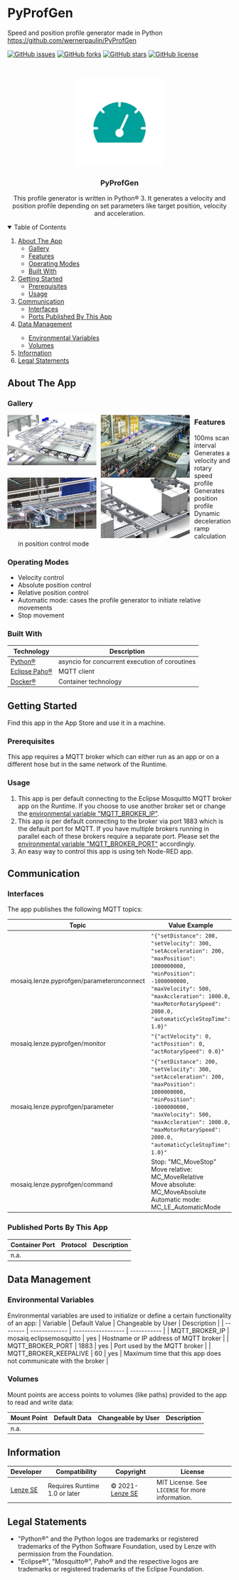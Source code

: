 

# PyProfGen
 Speed and position profile generator made in Python
 https://github.com/wernerpaulin/PyProfGen

<!-- APP SHIELDS -->
[![GitHub issues](https://img.shields.io/github/issues/wernerpaulin/PyProfGen)](https://github.com/wernerpaulin/PyProfGen/issues)
[![GitHub forks](https://img.shields.io/github/forks/wernerpaulin/PyProfGen)](https://github.com/wernerpaulin/PyProfGen/network)
[![GitHub stars](https://img.shields.io/github/stars/wernerpaulin/PyProfGen)](https://github.com/wernerpaulin/PyProfGen/stargazers)
[![GitHub license](https://img.shields.io/github/license/wernerpaulin/PyProfGen)](https://github.com/wernerpaulin/PyProfGen/blob/main/LICENSE)


<!-- APP LOGO -->
<br />
<p align="center">
  <a href="https://github.com/wernerpaulin/PyProfGen">
    <img src="images/icon.png" alt="Logo" width="200" height="200">
  </a>

  <h3 align="center">PyProfGen</h3>

  <p align="center">
    This profile generator is written in Python® 3. It generates a velocity and position profile depending on set parameters like target position, velocity and acceleration.
  </p>
</p>


<!-- TABLE OF CONTENTS -->
<details open="open">
  <summary>Table of Contents</summary>
  <ol>
    <li>
      <a href="#about-the-app">About The App</a>
      <ul>
        <li><a href="#gallery">Gallery</a></li>
        <li><a href="#features">Features</a></li>
        <li><a href="#operating-modes">Operating Modes</a></li>
        <li><a href="#built-with">Built With</a></li>
      </ul>
    </li>
    <li>
      <a href="#getting-started">Getting Started</a>
      <ul>
        <li><a href="#prerequisites">Prerequisites</a></li>
        <li><a href="#usage">Usage</a></li>
      </ul>
    </li>
    <li><a href="#communication">Communication</a>
      <ul>
        <li><a href="#interfaces">Interfaces</a></li>
        <li><a href="#published-ports">Ports Published By This App</a></li>
      </ul>
    </li>
    <li><a href="#data-management">Data Management</a></li>
      <ul>
        <li><a href="#environmental-variables">Environmental Variables</a></li>
        <li><a href="#volumes">Volumes</a></li>
      </ul>
    <li><a href="#information">Information</a></li>
    <li><a href="#legal-statemets">Legal Statements</a></li>
  </ol>
</details>

<!-- ABOUT THE APP -->
## About The App
### Gallery
<img src="images/gallery1.png" 
     alt="Gallery 1" 
     style="float:left; margin-right: 10px;" 
     width="200"/>
<img src="images/gallery2.png" 
     alt="Gallery 2" 
     style="float:left; margin-right: 10px;" 
     width="200"/>
<img src="images/gallery3.png" 
     alt="Gallery 3" 
     style="float:left; margin-right: 10px;" 
     width="200"/>
<img src="images/gallery4.png" 
     alt="Gallery 4" 
     style="float:left; margin-right: 10px;" 
     width="200"/>

### Features
* 100ms scan interval 
* Generates a velocity and rotary speed profile
* Generates position profile
* Dynamic deceleration ramp calculation in position control mode

### Operating Modes
* Velocity control
* Absolute position control
* Relative position control
* Automatic mode: cases the profile generator to initiate relative movements 
* Stop movement

### Built With
| Technology | Description |
| -------------- | ----------- |
| [Python®](https://www.python.org/) | asyncio for concurrent execution of coroutines |
| [Eclipse Paho®](https://www.eclipse.org/paho/) | MQTT client |
| [Docker®](https://www.docker.com/) | Container technology |


<!-- GETTING STARTED -->
## Getting Started

Find this app in the App Store and use it in a machine.

### Prerequisites

This app requires a MQTT broker which can either run as an app or on a different hose but in the same network of the Runtime.

### Usage
1. This app is per default connecting to the Eclipse Mosquitto MQTT broker app on the Runtime. If you choose to use another broker set or change the <a href="#environmental-variables">environmental variable "MQTT_BROKER_IP"</a>.
2. This app is per default connecting to the broker via port 1883 which is the default port for MQTT. If you have multiple brokers running in parallel each of these brokers require a separate port. Please set the <a href="#environmental-variables">environmental variable "MQTT_BROKER_PORT"</a> accordingly.
3. An easy way to control this app is using teh Node-RED app.


<!-- COMMUNICATION -->
## Communication
### Interfaces
The app publishes the following MQTT topics:

| Topic | Value Example |
| -------------- | ----------- |
| mosaiq.lenze.pyprofgen/parameteronconnect | ``` "{"setDistance": 200, "setVelocity": 300, "setAcceleration": 200, "maxPosition": 1000000000, "minPosition": -1000000000, "maxVelocity": 500, "maxAccleration": 1000.0, "maxMotorRotarySpeed": 2000.0, "automaticCycleStopTime": 1.0}" ``` |
| mosaiq.lenze.pyprofgen/monitor | ``` "{"actVelocity": 0, "actPosition": 0, "actRotarySpeed": 0.0}" ``` |
| mosaiq.lenze.pyprofgen/parameter | ``` "{"setDistance": 200, "setVelocity": 300, "setAcceleration": 200, "maxPosition": 1000000000, "minPosition": -1000000000, "maxVelocity": 500, "maxAccleration": 1000.0, "maxMotorRotarySpeed": 2000.0, "automaticCycleStopTime": 1.0}" ``` |
| mosaiq.lenze.pyprofgen/command | Stop: "MC_MoveStop" <br /> Move relative: MC_MoveRelative <br /> Move absolute: MC_MoveAbsolute <br /> Automatic mode: MC_LE_AutomaticMode |


### Published Ports By This App
| Container Port | Protocol | Description |
| -------------- | -------- | ----------- |
| n.a. | | |


<!-- DATA MANAGEMENT -->
## Data Management

### Environmental Variables
Environmental variables are used to initialize or define a certain functionality of an app:
| Variable | Default Value | Changeable by User | Description | 
| -------- | ------------- | ------------------ | ----------- |
| MQTT_BROKER_IP | mosaiq.eclipsemosquitto | yes | Hostname or IP address of MQTT broker | 
| MQTT_BROKER_PORT | 1883 | yes | Port used by the MQTT broker |
| MQTT_BROKER_KEEPALIVE | 60 | yes | Maximum time that this app does not communicate with the broker |

### Volumes
Mount points are access points to volumes (like paths) provided to the app to read and write data:

| Mount Point | Default Data | Changeable by User | Description | 
| -------- | ------------- | ------------------ | ----------- |
| n.a. | | |


<!-- INFORMATION -->
## Information
| Developer | Compatibility | Copyright | License |
| ----------| ------------- |---------- | ------- |
| [Lenze SE](https://www.lenze.com/) | Requires Runtime 1.0 or later | © 2021- [Lenze SE](https://www.lenze.com/) | MIT License. See `LICENSE` for more information. |


## Legal Statements
* "Python®" and the Python logos are trademarks or registered trademarks of the Python Software Foundation, used by Lenze with permission from the Foundation.
* "Eclipse®", "Mosquitto®", Paho® and the respective logos are trademarks or registered trademarks of the Eclipse Foundation.
